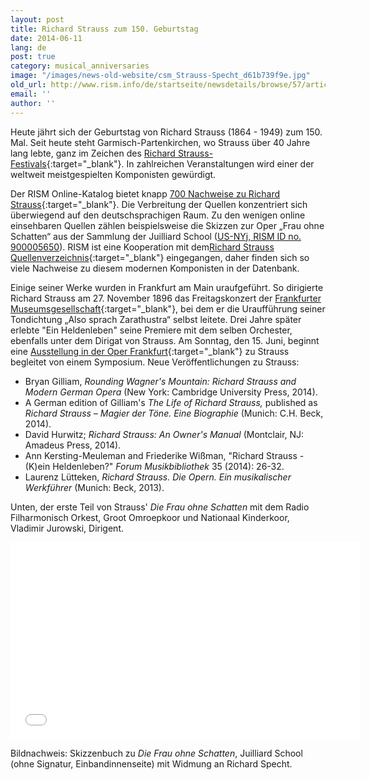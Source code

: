 ```yaml
---
layout: post
title: Richard Strauss zum 150. Geburtstag
date: 2014-06-11
lang: de
post: true
category: musical_anniversaries
image: "/images/news-old-website/csm_Strauss-Specht_d61b739f9e.jpg"
old_url: http://www.rism.info/de/startseite/newsdetails/browse/57/article/64/richard-strauss-at-150.html
email: ''
author: ''
---
```


Heute jährt sich der Geburtstag von Richard Strauss (1864 - 1949) zum 150. Mal. Seit heute steht Garmisch-Partenkirchen, wo Strauss über 40 Jahre lang lebte, ganz im Zeichen des [Richard Strauss-Festivals](http://www.richard-strauss-festival.de/){:target="_blank"}. In zahlreichen Veranstaltungen wird einer der weltweit meistgespielten Komponisten gewürdigt.

Der RISM Online-Katalog bietet knapp [700 Nachweise zu Richard Strauss](https://opac.rism.info/metaopac/search.do?methodToCall=submitButtonCall&methodToCallParameter=submitSearch&refine=false&submitButtonCall_submitSearch=Suchen&searchCategories%5B0%5D=-1&searchString%5B0%5D=&combinationOperator%5B1%5D=AND&searchCategories%5B1%5D=200&searchString%5B1%5D=&combinationOperator%5B2%5D=AND&searchCategories%5B2%5D=100&searchString%5B2%5D=strauss%2C+richard&combinationOperator%5B3%5D=AND&searchCategories%5B3%5D=6015&searchString%5B3%5D=&searchRestrictionValue1%5B0%5D=&searchRestrictionID%5B0%5D=14&searchRestrictionValue1%5B1%5D=&searchRestrictionID%5B1%5D=13){:target="_blank"}. Die Verbreitung der Quellen konzentriert sich überwiegend auf den deutschsprachigen Raum. Zu den wenigen online einsehbaren Quellen zählen beispielsweise die Skizzen zur Oper „Frau ohne Schatten“ aus der Sammlung der Juilliard School ([US-NYj, RISM ID no. 900005650](https://opac.rism.info/search?id=900005650&db=251&View=rism "external-link-new-window")). RISM ist eine Kooperation mit dem[Richard Strauss Quellenverzeichnis](http://rsi-rsqv.de/){:target="_blank"} eingegangen, daher finden sich so viele Nachweise zu diesem modernen Komponisten in der Datenbank.

Einige seiner Werke wurden in Frankfurt am Main uraufgeführt. So dirigierte Richard Strauss am 27. November 1896 das Freitagskonzert der [Frankfurter Museumsgesellschaft](http://www.museumskonzerte.de/service/programmarchiv.html){:target="_blank"}, bei dem er die Uraufführung seiner Tondichtung „Also sprach Zarathustra“ selbst leitete. Drei Jahre später erlebte "Ein Heldenleben" seine Premiere mit dem selben Orchester, ebenfalls unter dem Dirigat von Strauss. Am Sonntag, den 15. Juni, beginnt eine [Ausstellung in der Oper Frankfurt](http://www.oper-frankfurt.de/de/page378.cfm?stueck=623&stueckdatum=2719){:target="_blank"} zu Strauss begleitet von einem Symposium. Neue Veröffentlichungen zu Strauss:

- Bryan Gilliam, _Rounding Wagner's Mountain: Richard Strauss and Modern German Opera_ (New York: Cambridge University Press, 2014).
- A German edition of Gilliam's _The Life of Richard Strauss,_ published as _Richard Strauss – Magier der Töne. Eine Biographie_ (Munich: C.H. Beck, 2014).
- David Hurwitz; _Richard Strauss: An Owner's Manual_ (Montclair, NJ: Amadeus Press, 2014).
- Ann Kersting-Meuleman and Friederike Wißman, "Richard Strauss - (K)ein Heldenleben?" _Forum Musikbibliothek_ 35 (2014): 26-32.
- Laurenz Lütteken, _Richard Strauss. Die Opern. Ein musikalischer Werkführer_ (Munich: Beck, 2013).

Unten, der erste Teil von Strauss' _Die Frau ohne Schatten_ mit dem Radio Filharmonisch Orkest, Groot Omroepkoor und Nationaal Kinderkoor, Vladimir Jurowski, Dirigent.

<iframe width="560" height="315" src="//www.youtube.com/embed/675hQxETKC8" frameborder="0" allowfullscreen></iframe>


Bildnachweis: Skizzenbuch zu _Die Frau ohne Schatten_, Juilliard School (ohne Signatur, Einbandinnenseite) mit Widmung an Richard Specht.
